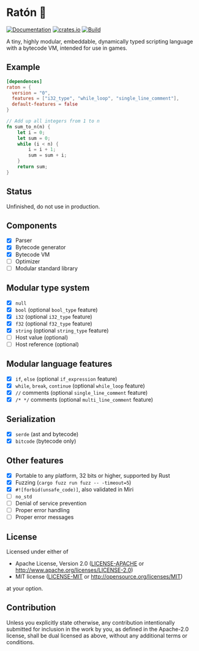 # Ratón 🐁

[![Documentation](https://docs.rs/raton/badge.svg)](https://docs.rs/raton)
[![crates.io](https://img.shields.io/crates/v/raton.svg)](https://crates.io/crates/raton)
[![Build](https://github.com/finnbear/raton/actions/workflows/build.yml/badge.svg)](https://github.com/finnbear/raton/actions/workflows/build.yml) 

A tiny, highly modular, embeddable, dynamically typed scripting language with a bytecode VM, intended for use in games.

## Example

```toml
[dependences]
raton = {
  version = "0",
  features = ["i32_type", "while_loop", "single_line_comment"],
  default-features = false
}
```
```rust
// Add up all integers from 1 to n
fn sum_to_n(n) {
    let i = 0;
    let sum = 0;
    while (i < n) {
        i = i + 1;
        sum = sum + i;
    }
    return sum;
}
```

## Status

Unfinished, do not use in production.

## Components
- [x] Parser
- [x] Bytecode generator
- [x] Bytecode VM
- [ ] Optimizer
- [ ] Modular standard library

## Modular type system
- [x] `null`
- [x] `bool` (optional `bool_type` feature)
- [x] `i32` (optional `i32_type` feature)
- [x] `f32` (optional `f32_type` feature)
- [x] `string` (optional `string_type` feature)
- [ ] Host value (optional)
- [ ] Host reference (optional)

## Modular language features
- [x] `if`, `else` (optional `if_expression` feature)
- [x] `while`, `break`, `continue` (optional `while_loop` feature)
- [x] `//` comments (optional `single_line_comment` feature)
- [x] `/* */` comments (optional `multi_line_comment` feature)

## Serialization
- [x] `serde` (ast and bytecode)
- [x] `bitcode` (bytecode only)

## Other features

- [x] Portable to any platform, 32 bits or higher, supported by Rust
- [x] Fuzzing (`cargo fuzz run fuzz -- -timeout=5`)
- [x] `#![forbid(unsafe_code)]`, also validated in Miri
- [ ] `no_std`
- [ ] Denial of service prevention
- [ ] Proper error handling
- [ ] Proper error messages

## License

Licensed under either of

 * Apache License, Version 2.0
   ([LICENSE-APACHE](LICENSE-APACHE) or http://www.apache.org/licenses/LICENSE-2.0)
 * MIT license
   ([LICENSE-MIT](LICENSE-MIT) or http://opensource.org/licenses/MIT)

at your option.

## Contribution

Unless you explicitly state otherwise, any contribution intentionally submitted
for inclusion in the work by you, as defined in the Apache-2.0 license, shall be
dual licensed as above, without any additional terms or conditions.